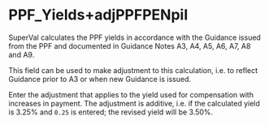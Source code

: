 # PPF_Yields+adjPPFPENpiI

SuperVal calculates the PPF yields in accordance with the Guidance
issued from the PPF and documented in Guidance Notes A3, A4, A5, A6, A7,
A8 and A9.

This field can be used to make adjustment to this calculation, i.e. to
reflect Guidance prior to A3 or when new Guidance is issued.

Enter the adjustment that applies to the yield used for compensation
with increases in payment. The adjustment is additive, i.e. if the
calculated yield is 3.25% and `0.25` is entered; the revised yield will be
3.50%.
